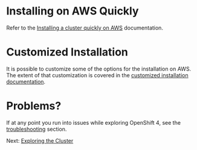 # Installing on AWS Quickly
Refer to the [Installing a cluster quickly on
AWS](https://docs.openshift.com/container-platform/4.0/installing/installing_aws/installing-aws-default.html#installing-aws-default)
documentation.

# Customized Installation
It is possible to customize some of the options for the installation on AWS.
The extent of that customization is covered in the [customized installation
documentation](https://docs.openshift.com/container-platform/4.0/installing/installing_aws/installing-aws-customizations.html).

# Problems?
If at any point you run into issues while exploring OpenShift 4, see the
[troubleshooting](99-troubleshooting.md) section.

Next: [Exploring the Cluster](03-explore.md)
